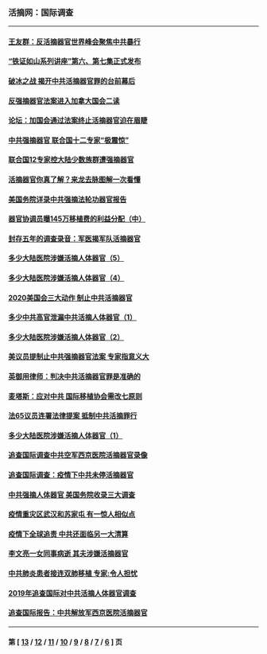 ### 活摘网：国际调查
---
#### [王友群：反活摘器官世界峰会聚焦中共暴行](../../pages/nf5947/n13250738.md?11180430) 
#### [“铁证如山系列讲座”第六、第七集正式发布](../../pages/nf5947/n13106287.md?11180430) 
#### [破冰之战 揭开中共活摘器官罪的台前幕后](../../pages/nf5947/n13082457.md?11180430) 
#### [反强摘器官法案进入加拿大国会二读](../../pages/nf5947/n13033450.md?11180430) 
#### [论坛：加国会通过法案终止活摘器官迫在眉睫](../../pages/nf5947/n13029839.md?11180430) 
#### [中共强摘器官 联合国十二专家“极震惊”](../../pages/nf5947/n13024313.md?11180430) 
#### [联合国12专家控大陆少数族群遭强摘器官](../../pages/nf5947/n13023877.md?11180430) 
#### [活摘器官你真了解？来龙去脉图解一次看懂](../../pages/nf5947/n13013820.md?11180430) 
#### [美国务院详录中共强摘法轮功器官报告](../../pages/nf5947/n12944519.md?11180430) 
#### [器官协调员曝145万移植费的利益分配（中）](../../pages/nf5947/n12894547.md?11180430) 
#### [封存五年的调查录音：军医揭军队活摘器官](../../pages/nf5947/n12798692.md?11180430) 
#### [多少大陆医院涉嫌活摘人体器官（5）](../../pages/nf5947/n12768383.md?11180430) 
#### [多少大陆医院涉嫌活摘人体器官（4）](../../pages/nf5947/n12664434.md?11180430) 
#### [2020美国会三大动作 制止中共活摘器官](../../pages/nf5947/n12682004.md?11180430) 
#### [多少中共高官泄漏中共活摘人体器官（1）](../../pages/nf5947/n12671234.md?11180430) 
#### [多少大陆医院涉嫌活摘人体器官（2）](../../pages/nf5947/n12655589.md?11180430) 
#### [美议员提制止中共强摘器官法案 专家指意义大](../../pages/nf5947/n12630561.md?11180430) 
#### [英御用律师：判决中共活摘器官罪是准确的](../../pages/nf5947/n12580740.md?11180430) 
#### [麦塔斯：应对中共 国际移植协会需改七原则](../../pages/nf5947/n12514711.md?11180430) 
#### [法65议员连署法律提案 抵制中共活摘罪行](../../pages/nf5947/n12437047.md?11180430) 
#### [多少大陆医院涉嫌活摘人体器官（1）](../../pages/nf5947/n12414284.md?11180430) 
#### [追查国际调查中共空军西京医院活摘器官录像](../../pages/nf5947/n12348837.md?11180430) 
#### [追查国际调查：疫情下中共未停活摘器官](../../pages/nf5947/n12273415.md?11180430) 
#### [中共强摘人体器官 美国务院收录三大调查](../../pages/nf5947/n12181488.md?11180430) 
#### [疫情重灾区武汉和苏家屯 有一惊人相似点](../../pages/nf5947/n12150824.md?11180430) 
#### [疫情下全球追责 中共还面临另一大清算](../../pages/nf5947/n12070397.md?11180430) 
#### [李文亮一女同事病逝 其夫涉嫌活摘器官](../../pages/nf5947/n11957882.md?11180430) 
#### [中共肺炎患者接连双肺移植 专家:令人担忧](../../pages/nf5947/n11945516.md?11180430) 
#### [2019年追查国际对中共活摘人体器官调查](../../pages/nf5947/n11917733.md?11180430) 
#### [追查国际报告：中共解放军西京医院活摘器官](../../pages/nf5947/n11838359.md?11180430) 

---
#### 第 [ [13](./13.md?11180430) / [12](./12.md?11180430) / [11](./11.md?11180430) / [10](./10.md?11180430) / [9](./9.md?11180430) / [8](./8.md?11180430) / [7](./7.md?11180430) / [6](./6.md?11180430) ] 页
